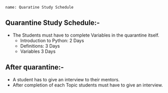```ngMeta
name: Quaratine Study Schedule
```
## Quarantine Study Schedule:-
   - The Students must have to complete Variables in the quarantine itself.
      - Introduction to Python: 2 Days
      - Definitions: 3 Days
      - Variables 3 Days

## After quarantine:-
   - A student has to give an interview to their mentors.
   - After completion of each Topic students must have to give an interview.

